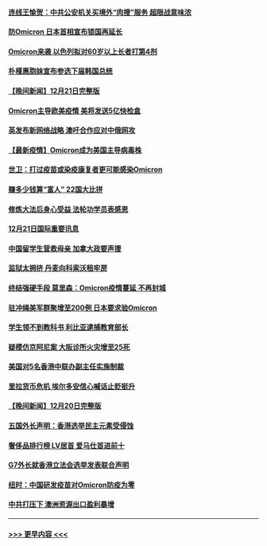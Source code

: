 #### [连线王愉贺：中共公安机关买境外“肉搜”服务 超限战意味浓](../pages/prog202/a103300218.md?t=12221200) 
#### [防Omicron 日本首相宣布锁国再延长](../pages/prog202/a103300181.md?t=12221200) 
#### [Omicron来袭 以色列拟对60岁以上长者打第4剂](../pages/prog202/a103300162.md?t=12221200) 
#### [朴槿惠胞妹宣布参选下届韩国总统](../pages/prog202/a103300152.md?t=12221200) 
#### [【晚间新闻】12月21日完整版](../pages/prog202/a103300164.md?t=12221200) 
#### [Omicron主导欧美疫情 美将发送5亿快检盒](../pages/prog202/a103300040.md?t=12221200) 
#### [英发布新网络战略 澳吁合作应对中俄网攻](../pages/prog202/a103300034.md?t=12221200) 
#### [【最新疫情】Omicron成为美国主导病毒株](../pages/prog202/a103299855.md?t=12221200) 
#### [世卫：打过疫苗或染疫康复者更可能感染Omicron](../pages/prog202/a103299744.md?t=12221200) 
#### [赚多少钱算“富人” 22国大比拼](../pages/prog202/a103299649.md?t=12221200) 
#### [修炼大法后身心受益 法轮功学员表感恩](../pages/prog202/a103299627.md?t=12221200) 
#### [12月21日国际重要讯息](../pages/prog202/a103299615.md?t=12221200) 
#### [中国留学生营救母亲 加拿大政要声援](../pages/prog202/a103299586.md?t=12221200) 
#### [监狱太拥挤 丹麦向科索沃租牢房](../pages/prog202/a103299559.md?t=12221200) 
#### [终结强硬手段 莫里森：Omicron疫情蔓延 不再封城](../pages/prog202/a103299544.md?t=12221200) 
#### [驻冲绳美军群聚增至200例 日本要求验Omicron](../pages/prog202/a103299491.md?t=12221200) 
#### [学生领不到教科书 利比亚逮捕教育部长](../pages/prog202/a103299470.md?t=12221200) 
#### [疑模仿京阿尼案 大阪诊所火灾增至25死](../pages/prog202/a103299468.md?t=12221200) 
#### [美国对5名香港中联办副主任实施制裁](../pages/prog202/a103299454.md?t=12221200) 
#### [里拉货币危机 埃尔多安信心喊话止贬挺升](../pages/prog202/a103299370.md?t=12221200) 
#### [【晚间新闻】12月20日完整版](../pages/prog202/a103299321.md?t=12221200) 
#### [五国外长声明：香港选举民主元素受侵蚀](../pages/prog202/a103299276.md?t=12221200) 
#### [奢侈品排行榜 LV居首 爱马仕首进前十](../pages/prog202/a103299082.md?t=12221200) 
#### [G7外长就香港立法会选举发表联合声明](../pages/prog202/a103298942.md?t=12221200) 
#### [纽时：中国研发疫苗对Omicron防疫为零](../pages/prog202/a103298932.md?t=12221200) 
#### [中共打压下 澳洲资源出口盈利暴增](../pages/prog202/a103298828.md?t=12221200) 

----
#### [ >>> 更早内容 <<< ](../indexes/prog202-earlier.md)

